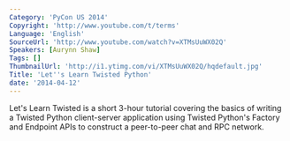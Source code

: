 ```yaml
---
Category: 'PyCon US 2014'
Copyright: 'http://www.youtube.com/t/terms'
Language: 'English'
SourceUrl: 'http://www.youtube.com/watch?v=XTMsUuWX02Q'
Speakers: [Aurynn Shaw]
Tags: []
ThumbnailUrl: 'http://i1.ytimg.com/vi/XTMsUuWX02Q/hqdefault.jpg'
Title: 'Let''s Learn Twisted Python'
date: '2014-04-12'
---
```

Let's Learn Twisted is a short 3-hour tutorial covering the basics of writing a Twisted Python client-server application using Twisted Python's Factory and Endpoint APIs to construct a peer-to-peer chat and RPC network.
